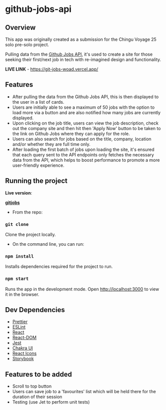 # github-jobs-api

## Overview

This app was originally created as a submission for the Chingu Voyage 25 solo pre-solo project.

Pulling data from the [Github Jobs API](https://jobs.github.com/api), it's used to create a site for those seeking their first/next job in tech with re-imagined design and functionality.

**LIVE LINK** - https://git-jobs-woad.vercel.app/

## Features

- After pulling the data from the Github Jobs API, this is then displayed to the user in a list of cards.
- Users are initially able to see a maximum of 50 jobs  with the option to load more via a button and are also notified how many jobs are currently displayed.
- Upon clicking on the job title, users can view the job description, check out the company site and then hit then 'Apply Now' button to be taken to the link on Github Jobs where they can apply for the role.
- Users can also search for jobs based on the title, company, location and/or whether they are full time only.
- After loading the first batch of jobs upon loading the site, it's ensured that each query sent to the API endpoints only fetches the necessary data from the API, which helps to boost performance to promote a more user-friendly experience.

## Running the project

**Live version**:

[**gitjobs**](https://git-jobs-woad.vercel.app/)

- From the repo:

### `git clone`

Clone the project locally.

- On the command line, you can run:

### `npm install`

Installs dependencies required for the project to run.

### `npm start`

Runs the app in the development mode.
Open [http://localhost:3000](http://localhost:3000/) to view it in the browser.

## Dev Dependencies

- [Prettier](https://prettier.io/)
- [ESLint](https://eslint.org/)
- [React](https://reactjs.org/)
- [React-DOM](https://www.npmjs.com/package/react-dom)
- [Jest](https://jestjs.io/)
- [Chakra UI](https://chakra-ui.com/)
- [React Icons](https://react-icons.github.io/react-icons/)
- [Storybook](https://storybook.js.org/)

## Features to be added

- Scroll to top button
- Users can save job to a 'favourites' list which will be held there for the duration of their session
- Testing (use Jet to perform unit tests)
